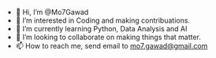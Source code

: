 - 👋 Hi, I’m @Mo7Gawad
- 👀 I’m interested in Coding and making contribuations.
- 🌱 I’m currently learning Python, Data Analysis and AI
- 💞️ I’m looking to collaborate on making things that matter.
- 📫 How to reach me, send email to mo7.gawad@gmail.com

<!---
Mo7Gawad/Mo7Gawad is a ✨ special ✨ repository because its `README.md` (this file) appears on your GitHub profile.
You can click the Preview link to take a look at your changes.
--->
